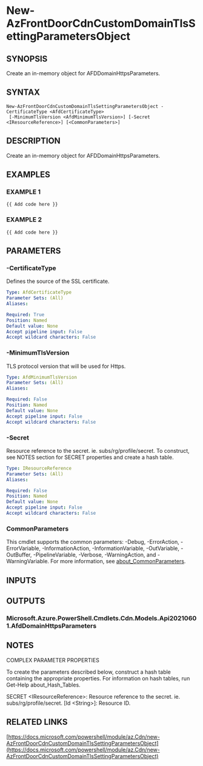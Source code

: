 ﻿---
external help file: Az.Cdn-help.xml
Module Name: Az.Cdn
online version: https://docs.microsoft.com/powershell/module/az.Cdn/new-AzFrontDoorCdnCustomDomainTlsSettingParametersObject
schema: 2.0.0
---

# New-AzFrontDoorCdnCustomDomainTlsSettingParametersObject

## SYNOPSIS
Create an in-memory object for AFDDomainHttpsParameters.

## SYNTAX

```
New-AzFrontDoorCdnCustomDomainTlsSettingParametersObject -CertificateType <AfdCertificateType>
 [-MinimumTlsVersion <AfdMinimumTlsVersion>] [-Secret <IResourceReference>] [<CommonParameters>]
```

## DESCRIPTION
Create an in-memory object for AFDDomainHttpsParameters.

## EXAMPLES

### EXAMPLE 1
```
{{ Add code here }}
```

### EXAMPLE 2
```
{{ Add code here }}
```

## PARAMETERS

### -CertificateType
Defines the source of the SSL certificate.

```yaml
Type: AfdCertificateType
Parameter Sets: (All)
Aliases:

Required: True
Position: Named
Default value: None
Accept pipeline input: False
Accept wildcard characters: False
```

### -MinimumTlsVersion
TLS protocol version that will be used for Https.

```yaml
Type: AfdMinimumTlsVersion
Parameter Sets: (All)
Aliases:

Required: False
Position: Named
Default value: None
Accept pipeline input: False
Accept wildcard characters: False
```

### -Secret
Resource reference to the secret.
ie.
subs/rg/profile/secret.
To construct, see NOTES section for SECRET properties and create a hash table.

```yaml
Type: IResourceReference
Parameter Sets: (All)
Aliases:

Required: False
Position: Named
Default value: None
Accept pipeline input: False
Accept wildcard characters: False
```

### CommonParameters
This cmdlet supports the common parameters: -Debug, -ErrorAction, -ErrorVariable, -InformationAction, -InformationVariable, -OutVariable, -OutBuffer, -PipelineVariable, -Verbose, -WarningAction, and -WarningVariable. For more information, see [about_CommonParameters](http://go.microsoft.com/fwlink/?LinkID=113216).

## INPUTS

## OUTPUTS

### Microsoft.Azure.PowerShell.Cmdlets.Cdn.Models.Api20210601.AfdDomainHttpsParameters
## NOTES
COMPLEX PARAMETER PROPERTIES

To create the parameters described below, construct a hash table containing the appropriate properties.
For information on hash tables, run Get-Help about_Hash_Tables.

SECRET \<IResourceReference\>: Resource reference to the secret.
ie.
subs/rg/profile/secret.
  \[Id \<String\>\]: Resource ID.

## RELATED LINKS

[https://docs.microsoft.com/powershell/module/az.Cdn/new-AzFrontDoorCdnCustomDomainTlsSettingParametersObject](https://docs.microsoft.com/powershell/module/az.Cdn/new-AzFrontDoorCdnCustomDomainTlsSettingParametersObject)

